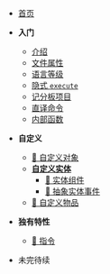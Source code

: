 * [首页](/ "首页 | Trident")

* <span class="sidebar-title">**入门**</span>
  - [介绍](starter/ "介绍 | Trident")
  - [文件属性](starter/file_directive "文件属性 | Trident")
  - [语言等级](starter/language_level "语言等级 | Trident")
  - [隐式 `execute`](starter/implicit_execute "隐式 execute | Trident")
  - [记分板项目](starter/objective "记分版项目 | Trident")
  - [直译命令](starter/verbatim_command "直译命令 | Trident")
  - [内部函数](starter/inner_function "内部函数 | Trident")

* <span class="sidebar-title">**自定义**</span>
  - [🚧 自定义对象](starter/custom_object "自定义对象 | Trident")
  - [**自定义实体**](starter/custom_entity "自定义实体 | Trident")
    - [🚧 实体组件](starter/entity_component "实体组件 | Trident")
    - [🚧 抽象实体事件](starter/abstract_entity_event "抽象实体事件 | Trident")
  - [🚧 自定义物品](starter/custom_item "自定义物品 | Trident")

* <span class="sidebar-title">**独有特性**</span>
  - [🚧 指令](starter/instruction "指令 | Trident")

* 未完待续